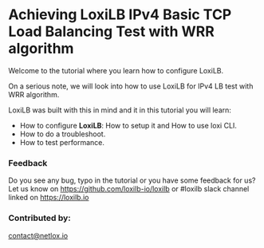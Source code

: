 #  Achieving LoxiLB IPv4 Basic TCP Load Balancing Test with WRR algorithm

Welcome to the tutorial where you learn how to configure LoxiLB.

On a serious note, we will look into how to use LoxiLB for IPv4 LB test with WRR algorithm. 

LoxiLB was built with this in mind and it in this tutorial you will learn:

* How to configure **LoxiLB**: How to setup it and How to use loxi CLI.
* How to do a troubleshoot.
* How to test performance.

### Feedback

Do you see any bug, typo in the tutorial or you have some feedback for us?
Let us know on https://github.com/loxilb-io/loxilb or #loxilb slack channel linked on https://loxilb.io

### Contributed by:
contact@netlox.io


